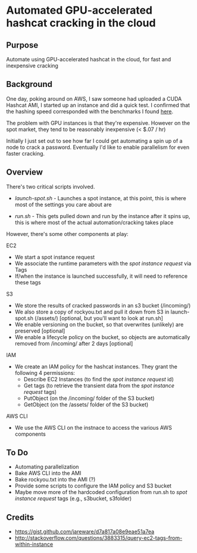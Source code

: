 Automated GPU-accelerated hashcat cracking in the cloud
====

Purpose
----

Automate using GPU-accelerated hashcat in the cloud, for fast and inexpensive cracking

Background
----
One day, poking around on AWS, I saw someone had uploaded a CUDA Hashcat AMI, I started up an instance and did a quick test. I confirmed that the hashing speed corresponded with the benchmarks I found [here](http://hashcat.net/forum/thread-4143-post-23603.html).

The problem with GPU instances is that they're expensive. However on the spot market, they tend to be reasonably inexpensive (< $.07 / hr)

Initially I just set out to see how far I could get automating a spin up of a node to crack a password. Eventually I'd like to enable parallelism for even faster cracking.

Overview
--------
There's two critical scripts involved.

- _launch-spot.sh_ - Launches a spot instance, at this point, this is where most of the settings you care about are

- _run.sh_ - This gets pulled down and run by the instance after it spins up, this is where most of the actual automation/cracking takes place

However, there's some other components at play:

EC2

 - We start a spot instance request
 - We associate the runtime parameters with the _spot instance request_ via Tags
 - If/when the instance is launched successfully, it will need to reference these tags

S3

 - We store the results of cracked passwords in an s3 bucket (/incoming/)
 - We also store a copy of rockyou.txt and pull it down from S3 in launch-spot.sh (/assets/) [optional, but you'll want to look at run.sh]
 - We enable versioning on the bucket, so that overwrites (unlikely) are preserved [optional]
 - We enable a lifecycle policy on the bucket, so objects are automatically removed from /incoming/ after 2 days [optional]

IAM

 - We create an IAM policy for the hashcat instances. They grant the following 4 permissions:
     - Describe EC2 Instances (to find the _spot instance request_ id)
     - Get tags (to retrieve the transient data from the _spot instance request_ tags)
     - PutObject (on the /incoming/ folder of the S3 bucket)
     - GetObject (on the /assets/ folder of the S3 bucket)

AWS CLI
 - We use the AWS CLI on the instnace to access the various AWS components

To Do
----
* Automating parallelization
* Bake AWS CLI into the AMI
* Bake rockyou.txt into the AMI (?)
* Provide some scripts to configure the IAM policy and S3 bucket
* Maybe move more of the hardcoded configuration from run.sh to _spot instance request_ tags (e.g., s3bucket, s3folder)

Credits
----
- https://gist.github.com/jareware/d7a817a08e9eae51a7ea
- http://stackoverflow.com/questions/3883315/query-ec2-tags-from-within-instance
